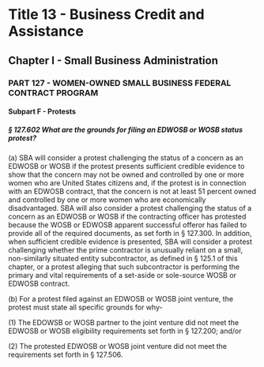 
# Title 13 - Business Credit and Assistance
## Chapter I - Small Business Administration
### PART 127 - WOMEN-OWNED SMALL BUSINESS FEDERAL CONTRACT PROGRAM
#### Subpart F - Protests
##### § 127.602 What are the grounds for filing an EDWOSB or WOSB status protest?

(a) SBA will consider a protest challenging the status of a concern as an EDWOSB or WOSB if the protest presents sufficient credible evidence to show that the concern may not be owned and controlled by one or more women who are United States citizens and, if the protest is in connection with an EDWOSB contract, that the concern is not at least 51 percent owned and controlled by one or more women who are economically disadvantaged. SBA will also consider a protest challenging the status of a concern as an EDWOSB or WOSB if the contracting officer has protested because the WOSB or EDWOSB apparent successful offeror has failed to provide all of the required documents, as set forth in § 127.300. In addition, when sufficient credible evidence is presented, SBA will consider a protest challenging whether the prime contractor is unusually reliant on a small, non-similarly situated entity subcontractor, as defined in § 125.1 of this chapter, or a protest alleging that such subcontractor is performing the primary and vital requirements of a set-aside or sole-source WOSB or EDWOSB contract.

(b) For a protest filed against an EDWOSB or WOSB joint venture, the protest must state all specific grounds for why-

(1) The EDOWSB or WOSB partner to the joint venture did not meet the EDWOSB or WOSB eligibility requirements set forth in § 127.200; and/or

(2) The protested EDWOSB or WOSB joint venture did not meet the requirements set forth in § 127.506.
